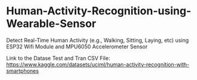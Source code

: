 # Human-Activity-Recognition-using-Wearable-Sensor
Detect Real-Time Human Activity (e.g., Walking, Sitting, Laying, etc) using ESP32 Wifi Module and MPU6050 Accelerometer Sensor

Link to the Datase Test and Tran CSV File: https://www.kaggle.com/datasets/uciml/human-activity-recognition-with-smartphones 
